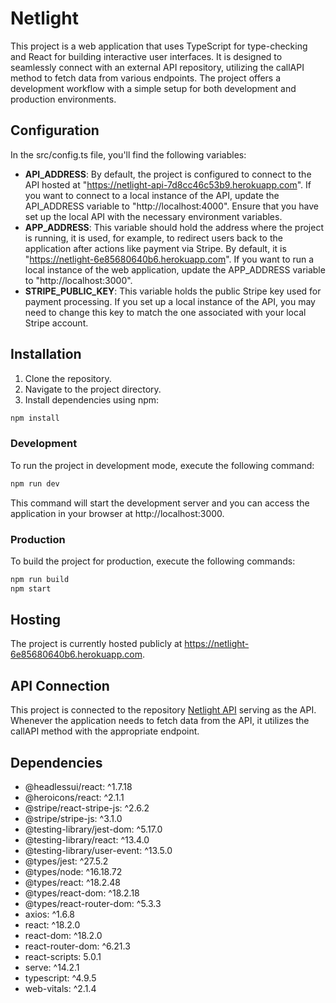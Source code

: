 # Netlight
This project is a web application that uses TypeScript for type-checking and React for building interactive user interfaces. It is designed to seamlessly connect with an external API repository, utilizing the callAPI method to fetch data from various endpoints. The project offers a development workflow with a simple setup for both development and production environments.

## Configuration

In the src/config.ts file, you'll find the following variables:

- **API_ADDRESS**: By default, the project is configured to connect to the API hosted at "https://netlight-api-7d8cc46c53b9.herokuapp.com". If you want to connect to a local instance of the API, update the API_ADDRESS variable to "http://localhost:4000". Ensure that you have set up the local API with the necessary environment variables.
- **APP_ADDRESS**: This variable should hold the address where the project is running, it is used, for example, to redirect users back to the application after actions like payment via Stripe. By default, it is "https://netlight-6e85680640b6.herokuapp.com". If you want to run a local instance of the web application, update the APP_ADDRESS variable to "http://localhost:3000".
- **STRIPE_PUBLIC_KEY**: This variable holds the public Stripe key used for payment processing. If you set up a local instance of the API, you may need to change this key to match the one associated with your local Stripe account.

## Installation
1. Clone the repository.
2. Navigate to the project directory.
3. Install dependencies using npm:

```bash
npm install
```

### Development

To run the project in development mode, execute the following command:

```bash
npm run dev
```
This command will start the development server and you can access the application in your browser at http://localhost:3000.

### Production
To build the project for production, execute the following commands:

```bash
npm run build
npm start
```

## Hosting

The project is currently hosted publicly at https://netlight-6e85680640b6.herokuapp.com.

## API Connection
This project is connected to the repository [Netlight API](https://netlight-api-7d8cc46c53b9.herokuapp.com) serving as the API. Whenever the application needs to fetch data from the API, it utilizes the callAPI method with the appropriate endpoint.

## Dependencies
- @headlessui/react: ^1.7.18
- @heroicons/react: ^2.1.1
- @stripe/react-stripe-js: ^2.6.2
- @stripe/stripe-js: ^3.1.0
- @testing-library/jest-dom: ^5.17.0
- @testing-library/react: ^13.4.0
- @testing-library/user-event: ^13.5.0
- @types/jest: ^27.5.2
- @types/node: ^16.18.72
- @types/react: ^18.2.48
- @types/react-dom: ^18.2.18
- @types/react-router-dom: ^5.3.3
- axios: ^1.6.8
- react: ^18.2.0
- react-dom: ^18.2.0
- react-router-dom: ^6.21.3
- react-scripts: 5.0.1
- serve: ^14.2.1
- typescript: ^4.9.5
- web-vitals: ^2.1.4
